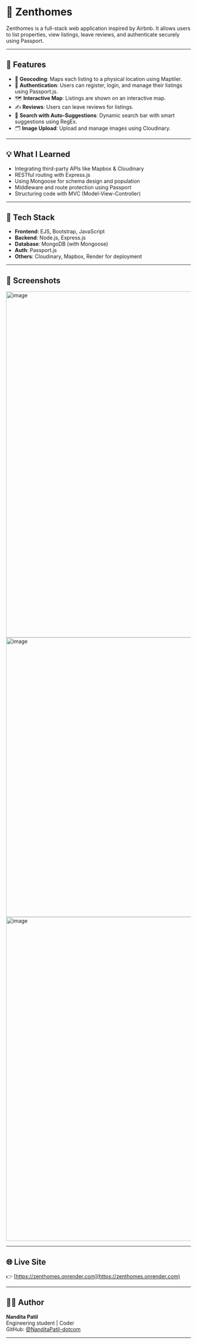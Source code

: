 # 🏡 Zenthomes

Zenthomes is a full-stack web application inspired by Airbnb. It allows users to list properties, view listings, leave reviews, and authenticate securely using Passport.

---

## 🚀 Features

- 🧭 **Geocoding**: Maps each listing to a physical location using Maptiler.
- 🔐 **Authentication**: Users can register, login, and manage their listings using Passport.js.
- 🗺️ **Interactive Map**: Listings are shown on an interactive map.
- ✍️ **Reviews**: Users can leave reviews for listings.
- 🧠 **Search with Auto-Suggestions**: Dynamic search bar with smart suggestions using RegEx.
- 🗂️ **Image Upload**: Upload and manage images using Cloudinary.

---

## 💡 What I Learned

- Integrating third-party APIs like Mapbox & Cloudinary
- RESTful routing with Express.js
- Using Mongoose for schema design and population
- Middleware and route protection using Passport
- Structuring code with MVC (Model-View-Controller)

---

## 🔧 Tech Stack

- **Frontend**: EJS, Bootstrap, JavaScript
- **Backend**: Node.js, Express.js
- **Database**: MongoDB (with Mongoose)
- **Auth**: Passport.js
- **Others**: Cloudinary, Mapbox, Render for deployment

---

## 📸 Screenshots

<img width="1857" height="942" alt="image" src="https://github.com/user-attachments/assets/6c61d41a-cf5a-4423-95ae-372b7f60aebf" />
<img width="940" height="761" alt="image" src="https://github.com/user-attachments/assets/e1f4744c-41f0-40b6-982a-7c6f61d47ee3" />
<img width="833" height="882" alt="image" src="https://github.com/user-attachments/assets/b174839c-a970-4075-9f1c-61b12d88fa9f" />




---

## 🌐 Live Site

👉 [https://zenthomes.onrender.com](https://zenthomes.onrender.com)

---

## 🧙‍♀️ Author

**Nandita Patil**  
Engineering student | Coder  
GitHub: [@NanditaPatil-dotcom](https://github.com/NanditaPatil-dotcom)

---


